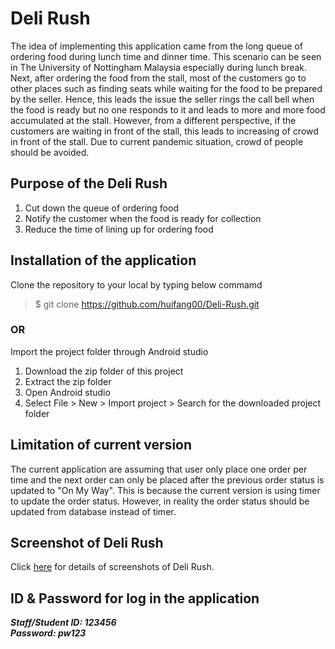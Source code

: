 # Deli Rush
The idea of implementing this application came from the long queue of ordering food during lunch time and dinner time. 
This scenario can be seen in The University of Nottingham Malaysia especially during lunch break.
Next, after ordering the food from the stall, most of the customers go to other places such as finding seats while waiting for the food to be prepared by the seller.
Hence, this leads the issue the seller rings the call bell when the food is ready but no one responds to it and leads to more and more food accumulated at the stall.
However, from a different perspective, if the customers are waiting in front of the stall, this leads to increasing of crowd in front of the stall.
Due to current pandemic situation, crowd of people should be avoided.

## Purpose of the Deli Rush
1. Cut down the queue of ordering food
2. Notify the customer when the food is ready for collection
3. Reduce the time of lining up for ordering food

## Installation of the application
Clone the repository to your local by typing below commamd
> $ git clone https://github.com/huifang00/Deli-Rush.git
### OR
Import the project folder through Android studio
1. Download the zip folder of this project
2. Extract the zip folder
3. Open Android studio
4. Select File > New > Import project > Search for the downloaded project folder

## Limitation of current version
The current application are assuming that user only place one order per time and the next order can only be placed after the previous order status is updated to "On My Way". This is because the current version is using timer to update the order status. However, in reality the order status should be updated from database instead of timer.

## Screenshot of Deli Rush
Click <a href="Screenshot of Deli-Rush.pdf">here</a> for details of screenshots of Deli Rush.

## ID & Password for log in the application
***Staff/Student ID: 123456***<br/>
***Password: pw123***